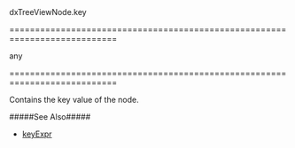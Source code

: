 <!--id-->dxTreeViewNode.key<!--/id-->
===========================================================================
<!--type-->any<!--/type-->
===========================================================================

<!--shortDescription-->
Contains the key value of the node.
<!--/shortDescription-->

<!--fullDescription-->
#####See Also#####
- [keyExpr](/Documentation/ApiReference/UI_Widgets/dxTreeView/Configuration/#keyExpr)
<!--/fullDescription-->